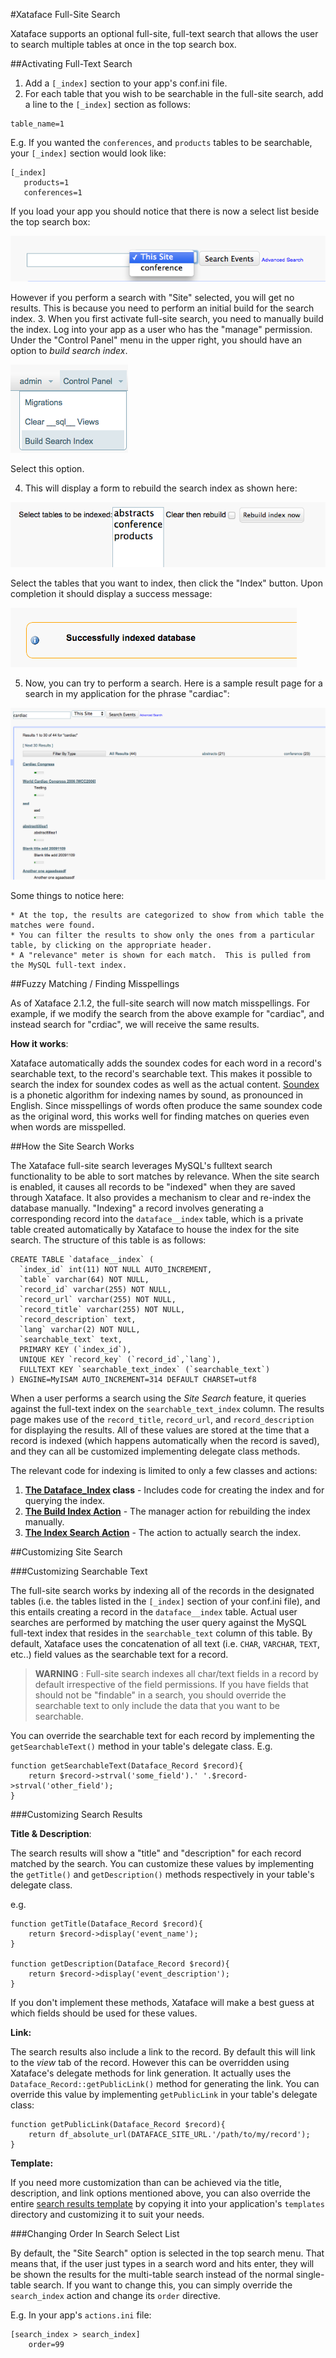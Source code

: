#Xataface Full-Site Search

Xataface supports an optional full-site, full-text search that allows the user to search multiple tables at once in the top search box.

##Activating Full-Text Search

1. Add a `[_index]` section to your app's conf.ini file.
2. For each table that you wish to be searchable in the full-site search, add a line to the `[_index]` section as follows:
 
 ~~~
 table_name=1
 ~~~
 E.g. If you wanted the `conferences`, and `products` tables to be searchable, your `[_index]` section would look like:
 
 ~~~
 [_index]
    products=1
    conferences=1
 ~~~
 If you load your app you should notice that there is now a select list beside the top search box:
  
 ![Full Site Search](images/site-search-box.png)
 
 However if you perform a search with "Site" selected, you will get no results.  This is because you need to perform an initial build for the search index.
3. When you first activate full-site search, you need to manually build the index.  Log into your app as a user who has the "manage" permission.  Under the "Control Panel" menu in the upper right, you should have an option to *build search index*. 
  
 ![Build search index](images/build-search-index-menu.png)
 
 Select this option.
 
4. This will display a form to rebuild the search index as shown here:
 
 ![Build Index Form](images/build-search-index-form.png)
 
 Select the tables that you want to index, then click the "Index" button.  Upon completion it should display a success message:
 
 ![Success](images/successful-index.png)

5. Now, you can try to perform a search.  Here is a sample result page for a search in my application for the phrase "cardiac":
 
 ![Search Results](images/search-results.png)
 
 Some things to notice here:
    
    * At the top, the results are categorized to show from which table the matches were found.
    * You can filter the results to show only the ones from a particular table, by clicking on the appropriate header.
    * A "relevance" meter is shown for each match.  This is pulled from the MySQL full-text index.


##Fuzzy Matching / Finding Misspellings

As of Xataface 2.1.2, the full-site search will now match misspellings.  For example, if we modify the search from the above example for "cardiac", and instead search for "crdiac", we will receive the same results. 

**How it works**:

Xataface automatically adds the soundex codes for each word in a record's searchable text, to the record's searchable text.  This makes it possible to search the index for soundex codes as well as the actual content.  [Soundex](http://en.wikipedia.org/wiki/Soundex) is a phonetic algorithm for indexing names by sound, as pronounced in English. Since misspellings of words often produce the same soundex code as the original word, this works well for finding matches on queries even when words are misspelled.

##How the Site Search Works

The Xataface full-site search leverages MySQL's fulltext search functionality to be able to sort matches by relevance.  When the site search is enabled, it causes all records to be "indexed" when they are saved through Xataface.  It also provides a mechanism to clear and re-index the database manually.  "Indexing" a record involves generating a corresponding record into the `dataface__index` table, which is a private table created automatically by Xataface to house the index for the site search. The structure of this table is as follows:

~~~
CREATE TABLE `dataface__index` (
  `index_id` int(11) NOT NULL AUTO_INCREMENT,
  `table` varchar(64) NOT NULL,
  `record_id` varchar(255) NOT NULL,
  `record_url` varchar(255) NOT NULL,
  `record_title` varchar(255) NOT NULL,
  `record_description` text,
  `lang` varchar(2) NOT NULL,
  `searchable_text` text,
  PRIMARY KEY (`index_id`),
  UNIQUE KEY `record_key` (`record_id`,`lang`),
  FULLTEXT KEY `searchable_text_index` (`searchable_text`)
) ENGINE=MyISAM AUTO_INCREMENT=314 DEFAULT CHARSET=utf8
~~~

When a user performs a search using the *Site Search* feature, it queries against the full-text index on the `searchable_text_index` column.  The results page makes use of the `record_title`, `record_url`, and `record_description` for displaying the results.  All of these values are stored at the time that a record is indexed (which happens automatically when the record is saved), and they can all be customized implementing delegate class methods.

The relevant code for indexing is limited to only a few classes and actions:

1. **[The Dataface_Index](../Dataface/Index.php) class** - Includes code for creating the index and for querying the index.
2. **[The Build Index Action](../actions/manage_build_index.php)** - The manager action for rebuilding the index manually.
3. **[The Index Search Action](../actions/manage_build_index.php)** - The action to actually search the index.

##Customizing Site Search

###Customizing Searchable Text

The full-site search works by indexing all of the records in the designated tables (i.e. the tables listed in the `[_index]` section of your conf.ini file), and this entails creating a record in the `dataface__index` table.  Actual user searches are performed by matching the user query against the MySQL full-text index that resides in the `searchable_text` column of this table.  By default, Xataface uses the concatenation of all text (i.e. `CHAR`, `VARCHAR`, `TEXT`, etc..) field values as the searchable text for a record.

> **WARNING** : Full-site search indexes all char/text fields in a record by default irrespective of the field permissions.  If you have fields that should not be "findable" in a search, you should override the searchable text to only include the data that you want to be searchable.

You can override the searchable text for each record by implementing the `getSearchableText()` method in your table's delegate class. E.g.

~~~
function getSearchableText(Dataface_Record $record){
    return $record->strval('some_field').' '.$record->strval('other_field');
}
~~~

###Customizing Search Results 

**Title & Description**:

The search results will show a "title" and "description" for each record matched by the search.  You can customize these values by implementing the `getTitle()` and `getDescription()` methods respectively in your table's delegate class.

e.g.

~~~
function getTitle(Dataface_Record $record){
    return $record->display('event_name');
}

function getDescription(Dataface_Record $record){
    return $record->display('event_description');
}
~~~

If you don't implement these methods, Xataface will make a best guess at which fields should be used for these values.

**Link:**

The search results also include a link to the record.  By default this will link to the *view* tab of the record.  However this can be overridden using Xataface's delegate methods for link generation.  It actually uses the `Dataface_Record::getPublicLink()` method for generating the link.  You can override this value by implementing `getPublicLink` in your table's delegate class:

~~~
function getPublicLink(Dataface_Record $record){
    return df_absolute_url(DATAFACE_SITE_URL.'/path/to/my/record');
}
~~~

**Template:**

If you need more customization than can be achieved via the title, description, and link options mentioned above, you can also override the entire [search results template](../Dataface/templates/Dataface_Search_Results.html) by copying it into your application's `templates` directory and customizing it to suit your needs.

###Changing Order In Search Select List

By default, the "Site Search" option is selected in the top search menu.  That means that, if the user just types in a search word and hits enter, they will be shown the results for the multi-table search instead of the normal single-table search.  If you want to change this, you can simply override the `search_index` action and change its `order` directive.

E.g.  In your app's `actions.ini` file:

~~~
[search_index > search_index]
    order=99
~~~








